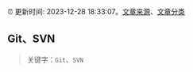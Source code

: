 :alarm_clock: 更新时间: 2023-12-28 18:33:07。[文章来源](/README.md)、[文章分类](/TAGS.md)

## Git、SVN


> 关键字：`Git`、`SVN`



